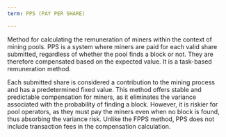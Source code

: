```yaml
---
term: PPS (PAY PER SHARE)

---
```

Method for calculating the remuneration of miners within the context of mining pools. PPS is a system where miners are paid for each valid share submitted, regardless of whether the pool finds a block or not. They are therefore compensated based on the expected value. It is a task-based remuneration method.

Each submitted share is considered a contribution to the mining process and has a predetermined fixed value. This method offers stable and predictable compensation for miners, as it eliminates the variance associated with the probability of finding a block. However, it is riskier for pool operators, as they must pay the miners even when no block is found, thus absorbing the variance risk. Unlike the FPPS method, PPS does not include transaction fees in the compensation calculation.